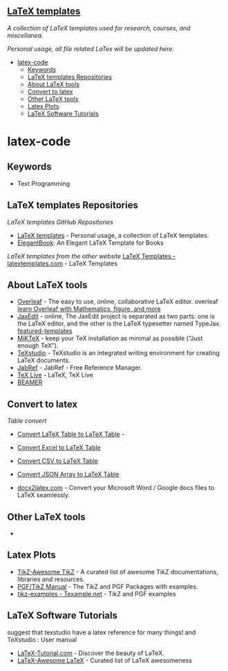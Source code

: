 ## [LaTeX templates](https://github.com/zhutaosheng/awesome-chemistry/blob/main/aaa-personal-libraries/latex-templates/README.md)
*A collection of LaTeX templates used for research, courses, and miscellanea.*

*Personal usage, all file related LaTex will be updated here.*

- [latex-code](#latex-code)
  - [Keywords](#keywords)
  - [LaTeX templates Repositories](#latex-templates-repositories)
  - [About LaTeX tools](#about-latex-tools)
  - [Convert to latex](#convert-to-latex)
  - [Other LaTeX tools](#other-latex-tools)
  - [Latex Plots](#latex-plots)
  - [LaTeX Software Tutorials](#latex-software-tutorials)

# latex-code

## Keywords
* Text Programming

## LaTeX templates Repositories
*LaTeX templates GitHub Repositories*
* [LaTeX templates](https://github.com/zhutaosheng/latex-templates/blob/main/README.md) - Personal usage, a collection of LaTeX templates.
* [ElegantBook](https://github.com/ElegantLaTeX/ElegantBook): An Elegant LaTeX Template for Books

*LaTeX templates from the other website*
[LaTeX Templates - latextemplates.com](http://www.latextemplates.com/) - LaTeX Templates

## About LaTeX tools
* [Overleaf](https://www.overleaf.com/) - The easy to use, online, collaborative LaTeX editor. overleaf [learn Overleaf with Mathematics, figure, and more](https://www.overleaf.com/learn)
* [JaxEdit](https://zohooo.github.io/jaxedit/) - online, The JaxEdit project is separated as two parts: one is the LaTeX editor, and the other is the LaTeX typesetter named TypeJax. [featured-templates](https://www.authorea.com/featured-templates)
* [MiKTeX](https://miktex.org/download) - keep your TeX installation as minimal as possible (“Just enough TeX”).
* [TeXstudio](https://www.texstudio.org/) - TeXstudio is an integrated writing environment for creating LaTeX documents.
* [JabRef](https://www.jabref.org/) - JabRef - Free Reference Manager.
* [TeX Live](https://tug.org/texlive/) - LaTeX, TeX Live
* [BEAMER](https://latex-beamer.com/)


## Convert to latex
*Table convert*
* [Convert LaTeX Table to LaTeX Table](https://tableconvert.com/latex-to-latex) - 
* [Convert Excel to LaTeX Table](https://tableconvert.com/excel-to-latex)
* [Convert CSV to LaTeX Table](https://tableconvert.com/csv-to-latex)
* [Convert JSON Array to LaTeX Table](https://tableconvert.com/json-to-latex)

* [docx2latex.com](https://www.docx2latex.com/) - Convert your Microsoft Word / Google docs files to LaTeX seamlessly.

## Other LaTeX tools
* 


## Latex Plots
* [TikZ-Awesome TikZ](https://github.com/xiaohanyu/awesome-tikz#readme) - A curated list of awesome TikZ documentations, libraries and resources.
* [PGF/TikZ Manual](https://tikz.dev/) - The TikZ and PGF Packages with examples.
* [tikz-examples - Texample.net](https://texample.net/tikz/examples/) - TikZ and PGF examples

## LaTeX Software Tutorials
suggest that texstudio have a latex reference for many things! and TeXstudio : User manual
* [LaTeX-Tutorial.com](https://latex-tutorial.com/tutorials/) - Discover the beauty
of LaTeX.
* [LaTeX-Awesome LaTeX](https://github.com/egeerardyn/awesome-LaTeX#readme) - Curated list of LaTeX awesomeness
